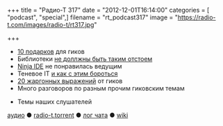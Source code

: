 +++
title = "Радио-Т 317"
date = "2012-12-01T16:14:00"
categories = [ "podcast", "special",]
filename = "rt_podcast317"
image = "https://radio-t.com/images/radio-t/rt317.jpg"

+++

* [10 подарков](http://jaxenter.com/10-christmas-gift-ideas-for-developers-45677.html) для гиков
* Библиотеки [не доллжны быть таким отстоем](http://akkartik.name/blog/libraries2)
* [Ninja IDE](http://ninja-ide.org/) не понравилась ведущим
* Теневое IT [и как с этим бороться](http://www.mrc-productivity.com/blog/2012/11/3-ways-it-causes-shadow-it-and-how-to-fix-it/)
* [20 жаргонных выражений](http://www.businessinsider.com/20-hilarious-programming-jargon-phrases-you-should-know-when-talking-to-engineers-2012-7) от гиков
* Много разговоров по разным прочим гиковским темам
- Темы наших слушателей

[аудио](http://cdn.radio-t.com/rt_podcast317.mp3) ● [radio-t.torrent](http://cdn.radio-t.com/torrents/rt_podcast317.mp3.torrent) ● [лог чата](http://chat.radio-t.com/logs/radio-t-317.html) ● [wiki](http://wiki.radio-t.com/%D0%92%D1%8B%D0%BF%D1%83%D1%81%D0%BA_317)<audio src="http://cdn.radio-t.com/rt_podcast317.mp3" preload="none"></audio>